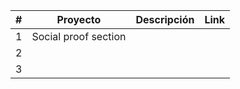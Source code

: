 | #     | Proyecto   | Descripción | Link |
|-----:|----------------------|-------------|------|
|     1| Social proof section              |             |      | 
|     2|               |             |      |
|     3|               |             |      |
